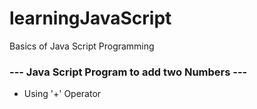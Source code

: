 # learningJavaScript
Basics of Java Script Programming 
### --- Java Script Program to add two Numbers ---

 - Using '+' Operator

